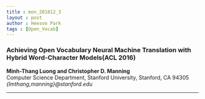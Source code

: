 ```yaml
---
title : mon_201812_3
layout : post
author : Heesoo Park
tags : [Open_Vocab]
---
```


<h3>Achieving Open Vocabulary Neural Machine Translation with Hybrid Word-Character Models(ACL 2016)</h3>


<p>

<b>Minh-Thang Luong and Christopher D. Manning</b><br/>
Computer Science Department, Stanford University, Stanford, CA 94305<br/>
<em>{lmthang,manning}@stanford.edu</em>






</p>

<hr />
<p>
</p>
